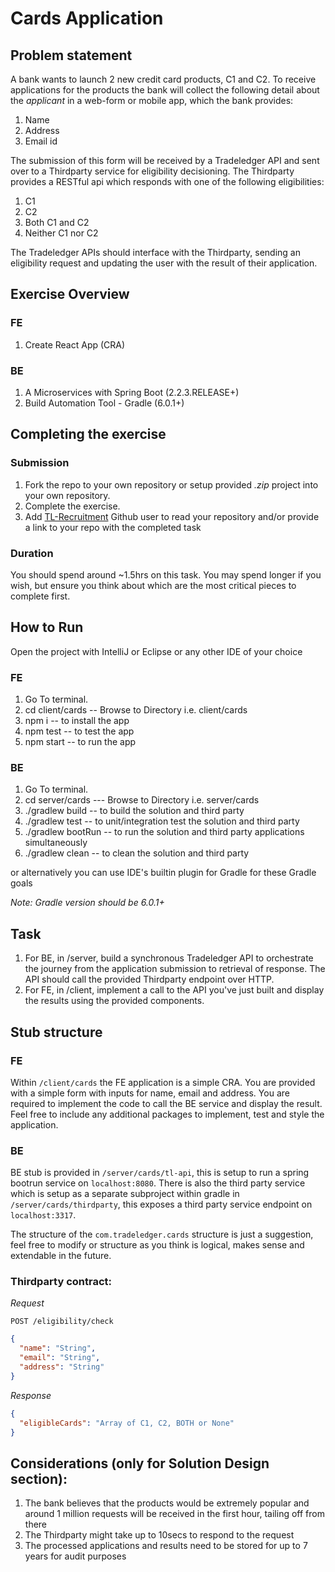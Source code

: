 # Cards Application

## Problem statement

A bank wants to launch 2 new credit card products, C1 and C2. To receive applications for the products the bank will collect the following detail about the _applicant_ in a web-form or mobile app, which the bank provides:

1. Name
2. Address
3. Email id

The submission of this form will be received by a Tradeledger API and sent over to a Thirdparty service for eligibility decisioning. The Thirdparty provides a RESTful api which responds with one of the following eligibilities:

1. C1
2. C2
3. Both C1 and C2
4. Neither C1 nor C2

The Tradeledger APIs should interface with the Thirdparty, sending an eligibility request and updating the user with the result of their application.

## Exercise Overview

### FE

1. Create React App (CRA)

### BE

1. A Microservices with Spring Boot (2.2.3.RELEASE+)
2. Build Automation Tool - Gradle (6.0.1+)

## Completing the exercise

### Submission

1. Fork the repo to your own repository or setup provided _.zip_ project into your own repository.
2. Complete the exercise.
3. Add [TL-Recruitment](https://github.com/TL-Recruitment) Github user to read your repository and/or provide a link to your repo with the completed task

### Duration

You should spend around ~1.5hrs on this task. You may spend longer if you wish, but ensure you think about which are the most critical pieces to complete first.

## How to Run

Open the project with IntelliJ or Eclipse or any other IDE of your choice

### FE
1. Go To terminal.
2. cd client/cards -- Browse to Directory i.e. client/cards
3. npm i -- to install the app
4. npm test -- to test the app
5. npm start -- to run the app

### BE
1. Go To terminal.
2. cd server/cards --- Browse to Directory i.e. server/cards
3. ./gradlew build -- to build the solution and third party
4. ./gradlew test -- to unit/integration test the solution and third party
5. ./gradlew bootRun -- to run the solution and third party applications simultaneously
6. ./gradlew clean -- to clean the solution and third party

or alternatively you can use IDE's builtin plugin for Gradle for these Gradle goals

_Note: Gradle version should be 6.0.1+_

## Task

1. For BE, in /server, build a synchronous Tradeledger API to orchestrate the journey from the application submission to retrieval of response. The API should call the provided Thirdparty endpoint over HTTP.
2. For FE, in /client, implement a call to the API you've just built and display the results using the provided components.

## Stub structure

### FE
Within `/client/cards` the FE application is a simple CRA. You are provided with a simple form with inputs for name, email and address. You are required to implement the code to call the BE service and display the result. 
Feel free to include any additional packages to implement, test and style the application.

### BE
BE stub is provided in `/server/cards/tl-api`, this is setup to run a spring bootrun service on `localhost:8080`. 
There is also the third party service which is setup as a separate subproject within gradle in `/server/cards/thirdparty`, 
this exposes a third party service endpoint on `localhost:3317`.

The structure of the `com.tradeledger.cards` structure is just a suggestion, feel free to modify or structure
as you think is logical, makes sense and extendable in the future.

### Thirdparty contract:

_Request_

```
POST /eligibility/check
```

```json
{
  "name": "String",
  "email": "String",
  "address": "String"
}
```

_Response_

```json
{
  "eligibleCards": "Array of C1, C2, BOTH or None"
}
```

## Considerations (only for Solution Design section):

1. The bank believes that the products would be extremely popular and around 1 million requests will be received in the first hour, tailing off from there
2. The Thirdparty might take up to 10secs to respond to the request
3. The processed applications and results need to be stored for up to 7 years for audit purposes
